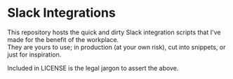 # Slack Integrations

This repository hosts the quick and dirty Slack integration scripts that I've 
made for the benefit of the workplace.  
They are yours to use; in production (at your own risk), cut into snippets, or just for inspiration.

Included in LICENSE is the legal jargon to assert the above.